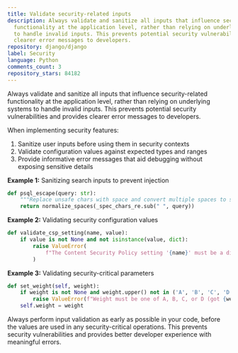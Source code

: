 ```yaml
---
title: Validate security-related inputs
description: Always validate and sanitize all inputs that influence security-related
  functionality at the application level, rather than relying on underlying systems
  to handle invalid inputs. This prevents potential security vulnerabilities and provides
  clearer error messages to developers.
repository: django/django
label: Security
language: Python
comments_count: 3
repository_stars: 84182
---
```


Always validate and sanitize all inputs that influence security-related functionality at the application level, rather than relying on underlying systems to handle invalid inputs. This prevents potential security vulnerabilities and provides clearer error messages to developers.

When implementing security features:

1. Sanitize user inputs before using them in security contexts
2. Validate configuration values against expected types and ranges
3. Provide informative error messages that aid debugging without exposing sensitive details

**Example 1:** Sanitizing search inputs to prevent injection
```python
def psql_escape(query: str):
    """Replace unsafe chars with space and convert multiple spaces to single."""
    return normalize_spaces(_spec_chars_re.sub(" ", query))
```

**Example 2:** Validating security configuration values
```python
def validate_csp_setting(name, value):
    if value is not None and not isinstance(value, dict):
        raise ValueError(
            f"The Content Security Policy setting '{name}' must be a dictionary (got {value!r} instead)."
        )
```

**Example 3:** Validating security-critical parameters
```python
def set_weight(self, weight):
    if weight is not None and weight.upper() not in ('A', 'B', 'C', 'D'):
        raise ValueError(f"Weight must be one of A, B, C, or D (got {weight!r} instead).")
    self.weight = weight
```

Always perform input validation as early as possible in your code, before the values are used in any security-critical operations. This prevents security vulnerabilities and provides better developer experience with meaningful errors.